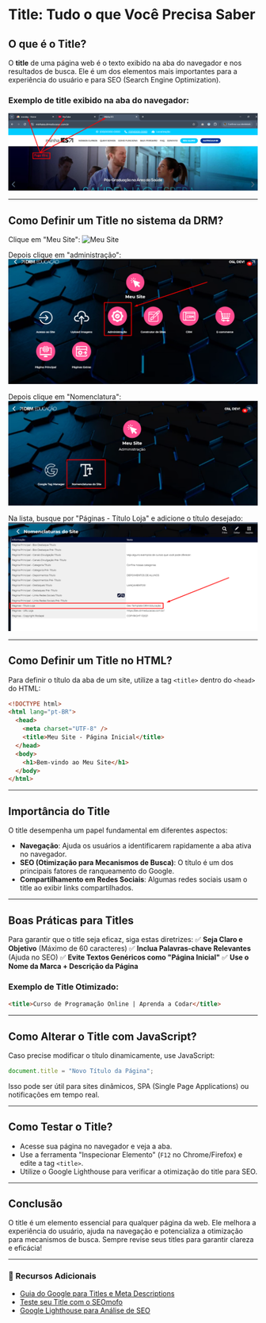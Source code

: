 # Title: Tudo o que Você Precisa Saber

## O que é o Title?

O **title** de uma página web é o texto exibido na aba do navegador e nos resultados de busca. Ele é um dos elementos mais importantes para a experiência do usuário e para SEO (Search Engine Optimization).

### Exemplo de title exibido na aba do navegador:

![Exemplo de Title](https://github.com/IsaiasSantanaDosSantos/O-QUE-E-FAVICON/blob/main/title-page/image/pageTitle.png)

---

## Como Definir um Title no sistema da DRM?

Clique em "Meu Site":
![Meu Site](https://github.com/IsaiasSantanaDosSantos/O-QUE-E-FAVICON/blob/main/title-page/image/meuSite.png)

Depois clique em "administração":
![Administrador](https://github.com/IsaiasSantanaDosSantos/O-QUE-E-FAVICON/blob/main/title-page/image/admin.png)

Depois clique em "Nomenclatura":
![Nomenclatura](https://github.com/IsaiasSantanaDosSantos/O-QUE-E-FAVICON/blob/main/title-page/image/nomenclatura.png)

Na lista, busque por "Páginas - Título Loja" e adicione o título desejado:
![Editor](https://github.com/IsaiasSantanaDosSantos/O-QUE-E-FAVICON/blob/main/title-page/image/editar.png)

---

## Como Definir um Title no HTML?

Para definir o título da aba de um site, utilize a tag `<title>` dentro do `<head>` do HTML:

```html
<!DOCTYPE html>
<html lang="pt-BR">
  <head>
    <meta charset="UTF-8" />
    <title>Meu Site - Página Inicial</title>
  </head>
  <body>
    <h1>Bem-vindo ao Meu Site</h1>
  </body>
</html>
```

---

## Importância do Title

O title desempenha um papel fundamental em diferentes aspectos:

- **Navegação**: Ajuda os usuários a identificarem rapidamente a aba ativa no navegador.
- **SEO (Otimização para Mecanismos de Busca)**: O título é um dos principais fatores de ranqueamento do Google.
- **Compartilhamento em Redes Sociais**: Algumas redes sociais usam o title ao exibir links compartilhados.

---

## Boas Práticas para Titles

Para garantir que o title seja eficaz, siga estas diretrizes:
✅ **Seja Claro e Objetivo** (Máximo de 60 caracteres)
✅ **Inclua Palavras-chave Relevantes** (Ajuda no SEO)
✅ **Evite Textos Genéricos como "Página Inicial"**
✅ **Use o Nome da Marca + Descrição da Página**

### Exemplo de Title Otimizado:

```html
<title>Curso de Programação Online | Aprenda a Codar</title>
```

---

## Como Alterar o Title com JavaScript?

Caso precise modificar o título dinamicamente, use JavaScript:

```javascript
document.title = "Novo Título da Página";
```

Isso pode ser útil para sites dinâmicos, SPA (Single Page Applications) ou notificações em tempo real.

---

## Como Testar o Title?

- Acesse sua página no navegador e veja a aba.
- Use a ferramenta "Inspecionar Elemento" (`F12` no Chrome/Firefox) e edite a tag `<title>`.
- Utilize o Google Lighthouse para verificar a otimização do title para SEO.

---

## Conclusão

O title é um elemento essencial para qualquer página da web. Ele melhora a experiência do usuário, ajuda na navegação e potencializa a otimização para mecanismos de busca. Sempre revise seus titles para garantir clareza e eficácia!

---

### 📌 Recursos Adicionais

- [Guia do Google para Titles e Meta Descriptions](https://developers.google.com/search/docs/appearance/title-link?hl=pt-br)
- [Teste seu Title com o SEOmofo](http://www.seomofo.com/snippet-optimizer.html)
- [Google Lighthouse para Análise de SEO](https://developers.google.com/web/tools/lighthouse/)
